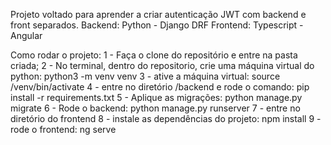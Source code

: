 Projeto voltado para aprender a criar autenticação JWT com backend e front separados.
Backend: Python - Django DRF
Frontend: Typescript - Angular

Como rodar o projeto:
1 - Faça o clone do repositório e entre na pasta criada;
2 - No terminal, dentro do repositorio, crie uma máquina virtual do python: python3 -m venv venv
3 - ative a máquina virtual: source /venv/bin/activate
4 - entre no diretório /backend e rode o comando: pip install -r requirements.txt
5 - Aplique as migrações: python manage.py migrate
6 - Rode o backend: python manage.py runserver
7 - entre no diretório do frontend
8 - instale as dependências do projeto: npm install
9 - rode o frontend: ng serve

